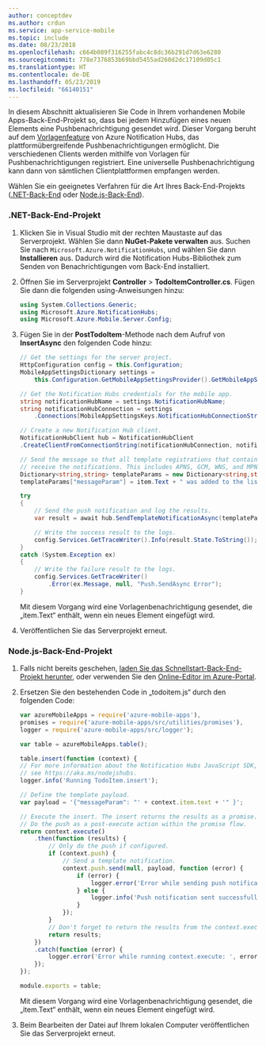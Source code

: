 ```yaml
---
author: conceptdev
ms.author: crdun
ms.service: app-service-mobile
ms.topic: include
ms.date: 08/23/2018
ms.openlocfilehash: c664b089f316255fabc4c8dc36b291d7d63e6280
ms.sourcegitcommit: 778e7376853b69bbd5455ad260d2dc17109d05c1
ms.translationtype: HT
ms.contentlocale: de-DE
ms.lasthandoff: 05/23/2019
ms.locfileid: "66140151"
---
```

In diesem Abschnitt aktualisieren Sie Code in Ihrem vorhandenen Mobile Apps-Back-End-Projekt so, dass bei jedem Hinzufügen eines neuen Elements eine Pushbenachrichtigung gesendet wird. Dieser Vorgang beruht auf dem [Vorlagenfeature](../articles/notification-hubs/notification-hubs-templates-cross-platform-push-messages.md) von Azure Notification Hubs, das plattformübergreifende Pushbenachrichtigungen ermöglicht. Die verschiedenen Clients werden mithilfe von Vorlagen für Pushbenachrichtigungen registriert. Eine universelle Pushbenachrichtigung kann dann von sämtlichen Clientplattformen empfangen werden.

Wählen Sie ein geeignetes Verfahren für die Art Ihres Back-End-Projekts ([.NET-Back-End](#dotnet) oder [Node.js-Back-End](#nodejs)).

### <a name="dotnet"></a>.NET-Back-End-Projekt

1. Klicken Sie in Visual Studio mit der rechten Maustaste auf das Serverprojekt. Wählen Sie dann **NuGet-Pakete verwalten** aus. Suchen Sie nach `Microsoft.Azure.NotificationHubs`, und wählen Sie dann **Installieren** aus. Dadurch wird die Notification Hubs-Bibliothek zum Senden von Benachrichtigungen vom Back-End installiert.
2. Öffnen Sie im Serverprojekt **Controller** > **TodoItemController.cs**. Fügen Sie dann die folgenden using-Anweisungen hinzu:

    ```csharp
    using System.Collections.Generic;
    using Microsoft.Azure.NotificationHubs;
    using Microsoft.Azure.Mobile.Server.Config;
    ```

3. Fügen Sie in der **PostTodoItem**-Methode nach dem Aufruf von **InsertAsync** den folgenden Code hinzu:  

    ```csharp
    // Get the settings for the server project.
    HttpConfiguration config = this.Configuration;
    MobileAppSettingsDictionary settings =
        this.Configuration.GetMobileAppSettingsProvider().GetMobileAppSettings();

    // Get the Notification Hubs credentials for the mobile app.
    string notificationHubName = settings.NotificationHubName;
    string notificationHubConnection = settings
        .Connections[MobileAppSettingsKeys.NotificationHubConnectionString].ConnectionString;

    // Create a new Notification Hub client.
    NotificationHubClient hub = NotificationHubClient
    .CreateClientFromConnectionString(notificationHubConnection, notificationHubName);

    // Send the message so that all template registrations that contain "messageParam"
    // receive the notifications. This includes APNS, GCM, WNS, and MPNS template registrations.
    Dictionary<string,string> templateParams = new Dictionary<string,string>();
    templateParams["messageParam"] = item.Text + " was added to the list.";

    try
    {
        // Send the push notification and log the results.
        var result = await hub.SendTemplateNotificationAsync(templateParams);

        // Write the success result to the logs.
        config.Services.GetTraceWriter().Info(result.State.ToString());
    }
    catch (System.Exception ex)
    {
        // Write the failure result to the logs.
        config.Services.GetTraceWriter()
            .Error(ex.Message, null, "Push.SendAsync Error");
    }
    ```

    Mit diesem Vorgang wird eine Vorlagenbenachrichtigung gesendet, die „item.Text“ enthält, wenn ein neues Element eingefügt wird.

4. Veröffentlichen Sie das Serverprojekt erneut.

### <a name="nodejs"></a>Node.js-Back-End-Projekt

1. Falls nicht bereits geschehen, [laden Sie das Schnellstart-Back-End-Projekt herunter](../articles/app-service-mobile/app-service-mobile-node-backend-how-to-use-server-sdk.md#download-quickstart), oder verwenden Sie den [Online-Editor im Azure-Portal](../articles/app-service-mobile/app-service-mobile-node-backend-how-to-use-server-sdk.md#online-editor).
2. Ersetzen Sie den bestehenden Code in „todoitem.js“ durch den folgenden Code:

    ```javascript
    var azureMobileApps = require('azure-mobile-apps'),
    promises = require('azure-mobile-apps/src/utilities/promises'),
    logger = require('azure-mobile-apps/src/logger');

    var table = azureMobileApps.table();

    table.insert(function (context) {
    // For more information about the Notification Hubs JavaScript SDK,
    // see https://aka.ms/nodejshubs.
    logger.info('Running TodoItem.insert');

    // Define the template payload.
    var payload = '{"messageParam": "' + context.item.text + '" }';  

    // Execute the insert. The insert returns the results as a promise.
    // Do the push as a post-execute action within the promise flow.
    return context.execute()
        .then(function (results) {
            // Only do the push if configured.
            if (context.push) {
                // Send a template notification.
                context.push.send(null, payload, function (error) {
                    if (error) {
                        logger.error('Error while sending push notification: ', error);
                    } else {
                        logger.info('Push notification sent successfully!');
                    }
                });
            }
            // Don't forget to return the results from the context.execute().
            return results;
        })
        .catch(function (error) {
            logger.error('Error while running context.execute: ', error);
        });
    });

    module.exports = table;  
    ```

    Mit diesem Vorgang wird eine Vorlagenbenachrichtigung gesendet, die „item.Text“ enthält, wenn ein neues Element eingefügt wird.

3. Beim Bearbeiten der Datei auf Ihrem lokalen Computer veröffentlichen Sie das Serverprojekt erneut.
